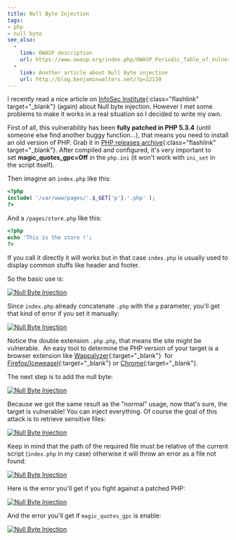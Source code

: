 ```yaml
---
title: Null Byte Injection
tags:
- php
- null byte
see_also:
  -
    link: OWASP description
    url: https://www.owasp.org/index.php/OWASP_Periodic_Table_of_Vulnerabilities_-_Null_Byte_Injection
  -
    link: Another article about Null byte injection
    url: http://blog.benjaminwalters.net/?p=22139
---
```

I recently read a nice article on [InfoSec Institute](http://resources.infosecinstitute.com/null-byte-injection-php/ "Null byte injection"){:class="flashlink" target="_blank"} 
(again) about Null byte injection. 
However I met some problems to make it works in a real situation so I decided to write my own.

First of all, this vulnerability has been **fully patched in PHP 5.3.4** (until someone else find another buggy function...), that means you need to install an old version of PHP. 
Grab it in [PHP releases archive](http://php.net/releases/ "PHP releases"){:class="flashlink" target="_blank"}. 
After compiled and configured, it's very important to set **magic_quotes_gpc=Off** in the `php.ini` (it won't work with `ini_set` in the script itself).

Then imagine an `index.php` like this:

~~~php
<?php
include( '/var/www/pages/'.$_GET['p'].'.php' );
?>
~~~

And a `/pages/store.php` like this:

~~~php
<?php
echo 'This is the store !';
?>
~~~

If you call it directly it will works but in that case `index.php` is usually used to display common stuffs like header and footer. 
<!--more-->
So the basic use is:

[![Null Byte Injection](/images/null_byte_injection_1.png)](/images/null_byte_injection_1.png)

Since `index.php` already concatenate `.php` with the `p` parameter, you'll get that kind of error if you set it manually:

[![Null Byte Injection](/images/null_byte_injection_2.png)](/images/null_byte_injection_2.png)

Notice the double extension `.php.php`, that means the site might be vulnerable. 
An easy tool to determine the PHP version of your target is a browser extension like [Wappalyzer](https://wappalyzer.com/ "Wappalyzer"){:target="_blank"} 
for [Firefox/Iceweasel](https://addons.mozilla.org/fr/firefox/addon/wappalyzer/ "Wappalyzer for Firefox/Iceweasel"){:target="_blank"} 
or [Chrome](https://chrome.google.com/webstore/detail/wappalyzer/gppongmhjkpfnbhagpmjfkannfbllamg "Wappalyzer for Chrome"){:target="_blank"}.

The next step is to add the null byte:

[![Null Byte Injection](/images/null_byte_injection_3.png)](/images/null_byte_injection_3.png)

Because we got the same result as the "normal" usage, now that's sure, the target is vulnerable! You can inject everything. 
Of course the goal of this attack is to retrieve sensitive files:

[![Null Byte Injection](/images/null_byte_injection_5.png)](/images/null_byte_injection_5.png)

Keep in mind that the path of the required file must be relative of the current script (`index.php` in my case) otherwise it will throw an error as a file not found:

[![Null Byte Injection](/images/null_byte_injection_4.png)](/images/null_byte_injection_4.png)

Here is the error you'll get if you fight against a patched PHP:

[![Null Byte Injection](/images/null_byte_injection_7.png)](/images/null_byte_injection_7.png)

And the error you'll get if `magic_quotes_gpc` is enable:

[![Null Byte Injection](/images/null_byte_injection_6.png)](/images/null_byte_injection_6.png)
